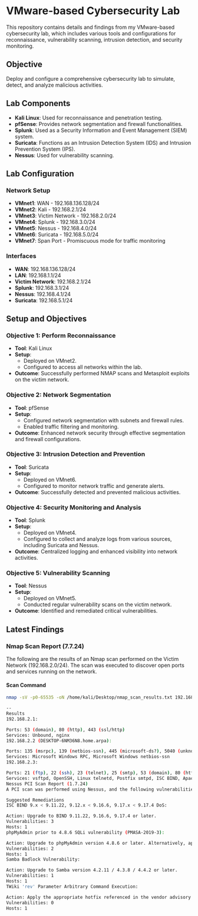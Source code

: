 # VMware-based Cybersecurity Lab

This repository contains details and findings from my VMware-based cybersecurity lab, which includes various tools and configurations for reconnaissance, vulnerability scanning, intrusion detection, and security monitoring.

## Objective

Deploy and configure a comprehensive cybersecurity lab to simulate, detect, and analyze malicious activities.

## Lab Components

- **Kali Linux**: Used for reconnaissance and penetration testing.
- **pfSense**: Provides network segmentation and firewall functionalities.
- **Splunk**: Used as a Security Information and Event Management (SIEM) system.
- **Suricata**: Functions as an Intrusion Detection System (IDS) and Intrusion Prevention System (IPS).
- **Nessus**: Used for vulnerability scanning.

## Lab Configuration

### Network Setup

- **VMnet1**: WAN - 192.168.136.128/24
- **VMnet2**: Kali - 192.168.2.1/24
- **VMnet3**: Victim Network - 192.168.2.0/24
- **VMnet4**: Splunk - 192.168.3.0/24
- **VMnet5**: Nessus - 192.168.4.0/24
- **VMnet6**: Suricata - 192.168.5.0/24
- **VMnet7**: Span Port - Promiscuous mode for traffic monitoring

### Interfaces

- **WAN**: 192.168.136.128/24
- **LAN**: 192.168.1.1/24
- **Victim Network**: 192.168.2.1/24
- **Splunk**: 192.168.3.1/24
- **Nessus**: 192.168.4.1/24
- **Suricata**: 192.168.5.1/24

## Setup and Objectives

### Objective 1: Perform Reconnaissance

- **Tool**: Kali Linux
- **Setup**: 
  - Deployed on VMnet2.
  - Configured to access all networks within the lab.
- **Outcome**: Successfully performed NMAP scans and Metasploit exploits on the victim network.

### Objective 2: Network Segmentation

- **Tool**: pfSense
- **Setup**: 
  - Configured network segmentation with subnets and firewall rules.
  - Enabled traffic filtering and monitoring.
- **Outcome**: Enhanced network security through effective segmentation and firewall configurations.

### Objective 3: Intrusion Detection and Prevention

- **Tool**: Suricata
- **Setup**: 
  - Deployed on VMnet6.
  - Configured to monitor network traffic and generate alerts.
- **Outcome**: Successfully detected and prevented malicious activities.

### Objective 4: Security Monitoring and Analysis

- **Tool**: Splunk
- **Setup**: 
  - Deployed on VMnet4.
  - Configured to collect and analyze logs from various sources, including Suricata and Nessus.
- **Outcome**: Centralized logging and enhanced visibility into network activities.

### Objective 5: Vulnerability Scanning

- **Tool**: Nessus
- **Setup**: 
  - Deployed on VMnet5.
  - Conducted regular vulnerability scans on the victim network.
- **Outcome**: Identified and remediated critical vulnerabilities.

## Latest Findings

### Nmap Scan Report (7.7.24)

The following are the results of an Nmap scan performed on the Victim Network (192.168.2.0/24). The scan was executed to discover open ports and services running on the network.

#### Scan Command

```sh
nmap -sV -p0-65535 -oN /home/kali/Desktop/nmap_scan_results.txt 192.168.2.1/24

--
Results
192.168.2.1:

Ports: 53 (domain), 80 (http), 443 (ssl/http)
Services: Unbound, nginx
192.168.2.2 (DESKTOP-6NM36N8.home.arpa):

Ports: 135 (msrpc), 139 (netbios-ssn), 445 (microsoft-ds?), 5040 (unknown), and various high ports for msrpc.
Services: Microsoft Windows RPC, Microsoft Windows netbios-ssn
192.168.2.3:

Ports: 21 (ftp), 22 (ssh), 23 (telnet), 25 (smtp), 53 (domain), 80 (http), 111 (rpcbind), 139 (netbios-ssn), 445 (netbios-ssn), 512 (exec), 513 (login), 514 (shell), 1099 (java-rmi), 1524 (bindshell), 2049 (nfs), 2121 (ccproxy-ftp?), 3306 (mysql), 3632 (distccd), 5432 (postgresql), 5900 (vnc), 6000 (X11), 6667 (irc), 6697 (irc), 8009 (ajp13), 8180 (http), 8787 (drb), various RPC ports.
Services: vsftpd, OpenSSH, Linux telnetd, Postfix smtpd, ISC BIND, Apache httpd, Samba smbd, netkit-rsh rexecd, Netkit rshd, MySQL, PostgreSQL, VNC, UnrealIRCd, Apache Tomcat, Ruby DRb, distccd
Nessus PCI Scan Report (1.7.24)
A PCI scan was performed using Nessus, and the following vulnerabilities were identified along with their suggested remediations:

Suggested Remediations
ISC BIND 9.x < 9.11.22, 9.12.x < 9.16.6, 9.17.x < 9.17.4 DoS:

Action: Upgrade to BIND 9.11.22, 9.16.6, 9.17.4 or later.
Vulnerabilities: 3
Hosts: 1
phpMyAdmin prior to 4.8.6 SQLi vulnerability (PMASA-2019-3):

Action: Upgrade to phpMyAdmin version 4.8.6 or later. Alternatively, apply the patches referenced in the vendor advisories.
Vulnerabilities: 2
Hosts: 1
Samba Badlock Vulnerability:

Action: Upgrade to Samba version 4.2.11 / 4.3.8 / 4.4.2 or later.
Vulnerabilities: 1
Hosts: 1
TWiki 'rev' Parameter Arbitrary Command Execution:

Action: Apply the appropriate hotfix referenced in the vendor advisory.
Vulnerabilities: 0
Hosts: 1


